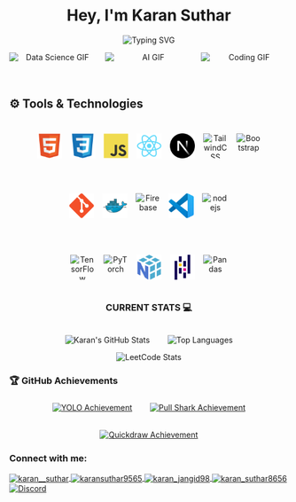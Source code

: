 <h1 align="center">Hey, I'm Karan Suthar</h1>

<p align="center">
  <img src="https://readme-typing-svg.demolab.com?font=Fira+Code&weight=600&size=28&duration=4000&pause=1000&color=d1ff33&center=true&vCenter=true&width=435&lines=MAKING+DATA+WORK+SMARTER" alt="Typing SVG" />
</p> 

<div align="center">
  <div style="display: flex; justify-content: space-between; gap: 15px;">
    <img align="left" src="https://media2.giphy.com/media/v1.Y2lkPTc5MGI3NjExdzRmNmo5YWtzcDY2dmdqN3Ewa200Y2Y0ZTR5amI5MnRmbTRqNzcyZiZlcD12MV9naWZzX3NlYXJjaCZjdD1n/78XCFBGOlS6keY1Bil/giphy.webp" alt="Data Science GIF" width="220" />
    <img src="https://media0.giphy.com/media/5EOYACH9SWWA45b4Bp/giphy.webp?cid=ecf05e471k26lj45liuyoud7otvhga4zqgaa7wtlr1aj73zn&ep=v1_gifs_search&rid=giphy.webp&ct=g" alt="AI GIF" width="220" />
    <img align="right" src="https://user-images.githubusercontent.com/74038190/212284145-bf2c01a8-c448-4f1a-b911-996024c84606.gif" alt="Coding GIF" width="220" />
  </div>
</div>

<br/>
<br/>

<!-- 🧰 Tools & Technologies -->
<h2 align="left">⚙️ Tools & Technologies</h2>

<div style="display: flex; flex-wrap: wrap; justify-content: center; gap: 40px;">

  <!-- Frontend -->
  <div style="flex: 1 1 400px; text-align: center;">
    <h3></h3>
    <div style="display: flex; flex-wrap: wrap; gap: 15px; justify-content: center;">
      <img src="https://raw.githubusercontent.com/devicons/devicon/master/icons/html5/html5-original.svg" width="45" height="45" alt="HTML5"/>
      <img src="https://raw.githubusercontent.com/devicons/devicon/master/icons/css3/css3-original.svg" width="45" height="45" alt="CSS3"/>
      <img src="https://raw.githubusercontent.com/devicons/devicon/master/icons/javascript/javascript-original.svg" width="45" height="45" alt="JavaScript"/>
      <img src="https://raw.githubusercontent.com/devicons/devicon/master/icons/react/react-original.svg" width="45" height="45" alt="React"/>
      <img src="https://raw.githubusercontent.com/devicons/devicon/master/icons/nextjs/nextjs-original.svg" width="45" height="45" alt="Next.js"/>
      <img src="https://res.cloudinary.com/dx9bvma03/image/upload/v1759593077/Tailwind_CSS_ulh9aq.png" width="45" height="45" alt="TailwindCSS"/>
      <img src="https://res.cloudinary.com/dx9bvma03/image/upload/v1759593475/Material_UI_ozrck9.png" width="45" height="45" alt="Bootstrap"/>
    </div>
  </div>

  <!-- Backend & Databases -->
  <div style="flex: 1 1 400px; text-align: center;">
    <h3></h3>
    <div style="display: flex; flex-wrap: wrap; gap: 15px; justify-content: center;">
      <img src="https://raw.githubusercontent.com/devicons/devicon/master/icons/git/git-original.svg" width="45" height="45" alt="MySQL"/>
      <img src="https://raw.githubusercontent.com/devicons/devicon/master/icons/docker/docker-original.svg" width="45" height="45" alt="MongoDB"/>
      <img src="https://www.vectorlogo.zone/logos/firebase/firebase-icon.svg" width="45" height="45" alt="Firebase"/>
      <img src="https://raw.githubusercontent.com/devicons/devicon/master/icons/vscode/vscode-original.svg" width="45" height="45" alt="vscode"/>
      <img src="https://res.cloudinary.com/dx9bvma03/image/upload/v1759593534/nodejs_bb1yka.png" width="48" height="48" alt="nodejs"/>
    </div>
  </div>

  <!-- AI / ML -->
  <div style="flex: 1 1 400px; text-align: center;">
    <h3></h3>
    <div style="display: flex; flex-wrap: wrap; gap: 15px; justify-content: center;">
      <img src="https://www.vectorlogo.zone/logos/tensorflow/tensorflow-icon.svg" width="45" height="45" alt="TensorFlow"/>
      <img src="https://www.vectorlogo.zone/logos/pytorch/pytorch-icon.svg" width="45" height="45" alt="PyTorch"/>
      <img src="https://raw.githubusercontent.com/devicons/devicon/master/icons/numpy/numpy-original.svg" width="45" height="45" alt="NumPy"/>
      <img src="https://raw.githubusercontent.com/devicons/devicon/master/icons/pandas/pandas-original.svg" width="45" height="45" alt="Pandas"/>
      <img src="https://res.cloudinary.com/dx9bvma03/image/upload/v1759593674/opencv_logo_icon_170887_qniyu7.png" width="45" height="45" alt="Pandas"/>
    </div>
  </div>


</div>

<br/>
<h3 align="center">CURRENT STATS 💻</h3>
<br>

<div align="center" style="display: flex; justify-content: center; flex-wrap: wrap; gap: 2rem;">
  <img src="https://github-readme-stats.vercel.app/api?username=KaranJangid8656&show_icons=true&theme=react&hide_border=true&hide_rank=true&hide=prs,issues,contribs&show=reviews,discussions_started,discussions_answered" alt="Karan's GitHub Stats" style="max-width: 100%;" />
  <img src="https://github-readme-stats.vercel.app/api/top-langs/?username=KaranJangid8656&layout=compact&theme=react&hide_border=true" alt="Top Languages" style="max-width: 100%;" />
</div>

<p align="center">
  <img src="https://leetcard.jacoblin.cool/Karan_Suthar8656?theme=dark&font=Baloo%202" alt="LeetCode Stats" />
</p>

### 🏆 GitHub Achievements
<div align="center" style="display: flex; justify-content: center; flex-wrap: wrap; gap: 2rem; margin: 1.5rem 0;">
  <a href="https://github.com/KaranJangid8656?achievement=yolo&tab=achievements" target="_blank">
    <img src="https://res.cloudinary.com/dx9bvma03/image/upload/v1759590527/yolo-default-be0bbff04951_aimwow.png" alt="YOLO Achievement" width="200" />
  </a>
  <a href="https://github.com/KaranJangid8656?achievement=pull-shark&tab=achievements" target="_blank">
    <img src="https://res.cloudinary.com/dx9bvma03/image/upload/v1759590531/pull-shark-default-498c279a747d_njfojh.png" alt="Pull Shark Achievement" width="200" />
  </a>
  <a href="https://github.com/KaranJangid8656?achievement=quickdraw&tab=achievements" target="_blank">
    <img src="https://res.cloudinary.com/dx9bvma03/image/upload/v1759590537/quickdraw-default--light-8f798b35341a_ji1xux.png" alt="Quickdraw Achievement" width="200" />
  </a>
</div>

<h3 align="left">Connect with me:</h3>
<p align="left">
  <a href="https://twitter.com/karan__suthar" target="blank">
    <img align="center" src="https://raw.githubusercontent.com/rahuldkjain/github-profile-readme-generator/master/src/images/icons/Social/twitter.svg" alt="karan__suthar" height="30" width="40" />
  </a>
  <a href="https://linkedin.com/in/karansuthar9565" target="blank">
    <img align="center" src="https://raw.githubusercontent.com/rahuldkjain/github-profile-readme-generator/master/src/images/icons/Social/linked-in-alt.svg" alt="karansuthar9565" height="30" width="40" />
  </a>
  <a href="https://instagram.com/karan_jangid98" target="blank">
    <img align="center" src="https://raw.githubusercontent.com/rahuldkjain/github-profile-readme-generator/master/src/images/icons/Social/instagram.svg" alt="karan_jangid98" height="30" width="40" />
  </a>
  <a href="https://www.leetcode.com/karan_suthar8656" target="blank">
    <img align="center" src="https://raw.githubusercontent.com/rahuldkjain/github-profile-readme-generator/master/src/images/icons/Social/leet-code.svg" alt="karan_suthar8656" height="30" width="40" />
  </a>
  <a href="https://discord.com/users/1304444059342995536" target="blank">
    <img align="center" src="https://www.svgrepo.com/show/353655/discord-icon.svg" alt="Discord" height="30" width="40" />
  </a>
</p>

